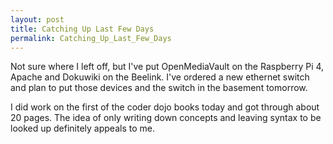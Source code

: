 ```yaml
---
layout: post
title: Catching Up Last Few Days
permalink: Catching_Up_Last_Few_Days
---
```


Not sure where I left off, but I've put OpenMediaVault on the Raspberry Pi 4, Apache and Dokuwiki on the Beelink. I've ordered a new ethernet switch and 
plan to put those devices and the switch in the basement tomorrow.

I did work on the first of the coder dojo books today and got through about 20 pages. The idea of only writing down concepts and leaving syntax to be looked up
definitely appeals to me. 


